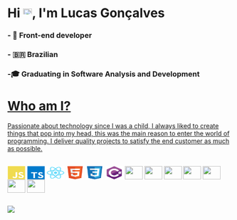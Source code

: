 <h1 align="left">Hi <img src="https://raw.githubusercontent.com/kaueMarques/kaueMarques/master/hi.gif" height="20px" width="20px">, I'm Lucas Gonçalves</h1>

 <div>
 
<h3>- 🌱 Front-end developer<h3/>
 <h3>- 🇧🇷 Brazilian<h3/>
 <h3>-🎓 Graduating in Software Analysis and Development <h3/>
</div>
  


      
 <div>
  <a href="https://github.com/Yeda0">
   
   <div> <h1>Who am I?</h1>
    <p> Passionate about technology since I was a child, I always liked to create things that pop into my head, this was the main reason to enter the world of programming. I deliver quality projects to satisfy the end customer as much as possible. </p>
   </div>

  <div style="display:inline-block"><br>
  <img align="center" alt="Rafa-Js" height="30" width="40" src="https://raw.githubusercontent.com/devicons/devicon/master/icons/javascript/javascript-plain.svg">
  <img align="center" alt="Rafa-Ts" height="30" width="40" src="https://raw.githubusercontent.com/devicons/devicon/master/icons/typescript/typescript-plain.svg">
  <img align="center" alt="Rafa-React" height="30" width="40" src="https://raw.githubusercontent.com/devicons/devicon/master/icons/react/react-original.svg">
  <img align="center" alt="Rafa-HTML" height="30" width="40" src="https://raw.githubusercontent.com/devicons/devicon/master/icons/html5/html5-original.svg">
  <img align="center" alt="Rafa-CSS" height="30" width="40" src="https://raw.githubusercontent.com/devicons/devicon/master/icons/css3/css3-original.svg">
  <img align="center" alt="Rafa-Csharp" height="30" width="40" src="https://raw.githubusercontent.com/devicons/devicon/master/icons/csharp/csharp-original.svg">
  
 
    
   <img align="center" height="30" width="40" src="https://cdn.jsdelivr.net/gh/devicons/devicon/icons/lua/lua-plain-wordmark.svg" />
   <img align="center" height="30" width="40" src="https://cdn.jsdelivr.net/gh/devicons/devicon/icons/dart/dart-original.svg" />
   <img align="center" height="30" width="40" src="https://cdn.jsdelivr.net/gh/devicons/devicon/icons/flutter/flutter-original.svg" />
   <img align="center" height="30" width="40" src="https://cdn.jsdelivr.net/gh/devicons/devicon/icons/angularjs/angularjs-original.svg" />
   <img align="center" height="30" width="40" src="https://cdn.jsdelivr.net/gh/devicons/devicon/icons/sass/sass-original.svg" />
   <img align="center" height="30" width="40" src="https://cdn.jsdelivr.net/gh/devicons/devicon/icons/vuejs/vuejs-original.svg" />
   <img align="center" height="30" width="40" src="https://cdn.jsdelivr.net/gh/devicons/devicon/icons/figma/figma-original.svg" />
          

          
    
</div>
  
 ## 
  
 <div>
 
  <a href="https://www.linkedin.com/in/lucas-gon%C3%A7alves-91113b1b3/" target="_blank"><img src="https://img.shields.io/badge/-LinkedIn-%230077B5?style=for-the-badge&logo=linkedin&logoColor=white" target="_blank"></a>   
 </div>

 

